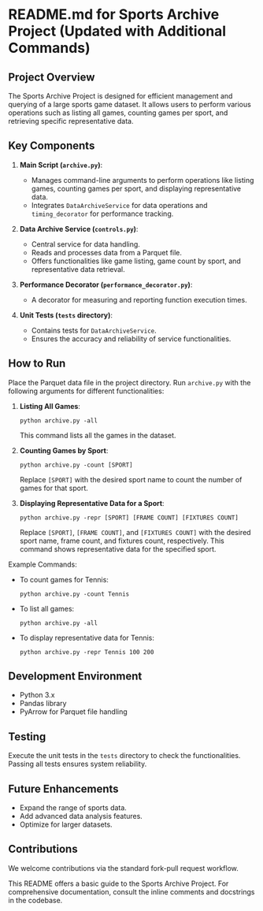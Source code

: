 
# README.md for Sports Archive Project (Updated with Additional Commands)

## Project Overview
The Sports Archive Project is designed for efficient management and querying of a large sports game dataset. It allows users to perform various operations such as listing all games, counting games per sport, and retrieving specific representative data.

## Key Components
1. **Main Script (`archive.py`)**: 
   - Manages command-line arguments to perform operations like listing games, counting games per sport, and displaying representative data.
   - Integrates `DataArchiveService` for data operations and `timing_decorator` for performance tracking.

2. **Data Archive Service (`controls.py`)**:
   - Central service for data handling.
   - Reads and processes data from a Parquet file.
   - Offers functionalities like game listing, game count by sport, and representative data retrieval.

3. **Performance Decorator (`performance_decorator.py`)**:
   - A decorator for measuring and reporting function execution times.

4. **Unit Tests (`tests` directory)**:
   - Contains tests for `DataArchiveService`.
   - Ensures the accuracy and reliability of service functionalities.

## How to Run
Place the Parquet data file in the project directory. Run `archive.py` with the following arguments for different functionalities:
1. **Listing All Games**:
   ```
   python archive.py -all
   ```
   This command lists all the games in the dataset.

2. **Counting Games by Sport**:
   ```
   python archive.py -count [SPORT]
   ```
   Replace `[SPORT]` with the desired sport name to count the number of games for that sport.

3. **Displaying Representative Data for a Sport**:
   ```
   python archive.py -repr [SPORT] [FRAME COUNT] [FIXTURES COUNT]
   ```
   Replace `[SPORT]`, `[FRAME COUNT]`, and `[FIXTURES COUNT]` with the desired sport name, frame count, and fixtures count, respectively. This command shows representative data for the specified sport.

Example Commands:
- To count games for Tennis:
  ```
  python archive.py -count Tennis
  ```
- To list all games:
  ```
  python archive.py -all
  ```
- To display representative data for Tennis:
  ```
  python archive.py -repr Tennis 100 200
  ```

## Development Environment
- Python 3.x
- Pandas library
- PyArrow for Parquet file handling

## Testing
Execute the unit tests in the `tests` directory to check the functionalities. Passing all tests ensures system reliability.

## Future Enhancements
- Expand the range of sports data.
- Add advanced data analysis features.
- Optimize for larger datasets.

## Contributions
We welcome contributions via the standard fork-pull request workflow.



This README offers a basic guide to the Sports Archive Project. For comprehensive documentation, consult the inline comments and docstrings in the codebase.
